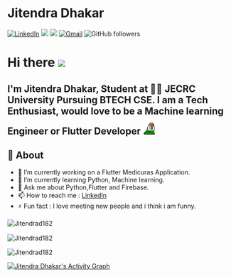 <h1 align="left" >Jitendra Dhakar</h1>



<a href="https://www.linkedin.com/in/jitendrad182/" target="_blank"><img alt="LinkedIn" src="https://img.shields.io/badge/linkedin%20-%230077B5.svg?&style=for-the-badge&logo=linkedin&logoColor=white" /></a>
<a href="https://twitter.com/jitendrad182" target="_blank"><img src="https://img.shields.io/badge/Twitter-1ca0f1?style=for-the-badge&logo=twitter&logoColor=white" /></a>
<a href="https://instagram.com/jitendrad182" target="_blank"><img src="https://img.shields.io/badge/Instagram-E4405F?style=for-the-badge&logo=instagram&logoColor=white" /></a>
<a href="mailto:mailto:jitendradhakar182@gmail.com"><img  alt="Gmail" src="https://img.shields.io/badge/Gmail-D14836?style=for-the-badge&logo=gmail&logoColor=white" /></a>
![GitHub followers](https://img.shields.io/github/followers/jitendrad182?style=for-the-badge)



<h1 align="left">Hi there <img src="https://raw.githubusercontent.com/MartinHeinz/MartinHeinz/master/wave.gif" width="30px"></h1>
<h2 align="left">I'm Jitendra Dhakar, Student at 👨‍💻 JECRC University Pursuing BTECH CSE. I am a Tech Enthusiast, would love to be a Machine learning Engineer or Flutter Developer
<a target="_blank" rel="noopener noreferrer" href="https://raw.githubusercontent.com/ItsAnunesS/ItsAnunesS/master/src/img/parrots/flags/indiaparrot.gif"><img src="https://raw.githubusercontent.com/ItsAnunesS/ItsAnunesS/master/src/img/parrots/flags/indiaparrot.gif" width="30" height="40" style="max-width:100%;"></a></h2>



## 🧐 About
- 🔭 I’m currently working on a Flutter Medicuras Application.
- 🌱 I’m currently learning  Python, Machine learning.
- 💬 Ask me about  Python,Flutter and Firebase.
- 📫 How to reach me :  [LinkedIn](https://www.linkedin.com/in/jitendrad182/) 
- ⚡ Fun fact :  I love meeting new people and i think i am funny.



<p><img align="center" src="https://github-readme-stats.vercel.app/api/top-langs?username=jitendrad182&langs_count=8&count_private=true&layout=compact&theme=react&bg_color=0D1117" alt="Jitendrad182" /></p>
<p><img align="center" src="https://github-readme-stats.vercel.app/api?username=jitendrad182&show_icons=true&count_private=true&theme=react&bg_color=0D1117" alt="Jitendrad182" />
</p>
<p><img align="center" src="https://github-readme-streak-stats.herokuapp.com/?user=jitendrad182&show_icons=true&count_private=true&theme=react&bg_color=0D1117" alt="Jitendrad182" /></p>
<p align="left"><a href="https://github.com/jitendrad182/github-readme-activity-graph"><img alt="Jitendra Dhakar's Activity Graph" src="https://activity-graph.herokuapp.com/graph?username=jitendrad182&bg_color=0D1117&color=5BCDEC&line=5BCDEC&point=FFFFFF&" /></a></p>
